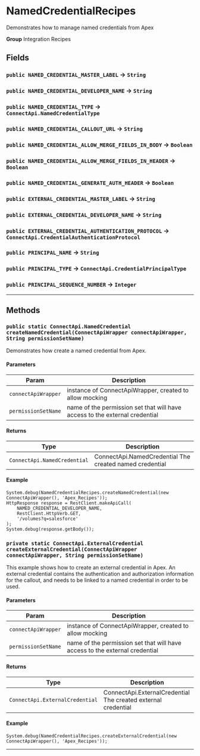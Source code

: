 # NamedCredentialRecipes

Demonstrates how to manage named credentials from Apex


**Group** Integration Recipes

## Fields

### `public NAMED_CREDENTIAL_MASTER_LABEL` → `String`


### `public NAMED_CREDENTIAL_DEVELOPER_NAME` → `String`


### `public NAMED_CREDENTIAL_TYPE` → `ConnectApi.NamedCredentialType`


### `public NAMED_CREDENTIAL_CALLOUT_URL` → `String`


### `public NAMED_CREDENTIAL_ALLOW_MERGE_FIELDS_IN_BODY` → `Boolean`


### `public NAMED_CREDENTIAL_ALLOW_MERGE_FIELDS_IN_HEADER` → `Boolean`


### `public NAMED_CREDENTIAL_GENERATE_AUTH_HEADER` → `Boolean`


### `public EXTERNAL_CREDENTIAL_MASTER_LABEL` → `String`


### `public EXTERNAL_CREDENTIAL_DEVELOPER_NAME` → `String`


### `public EXTERNAL_CREDENTIAL_AUTHENTICATION_PROTOCOL` → `ConnectApi.CredentialAuthenticationProtocol`


### `public PRINCIPAL_NAME` → `String`


### `public PRINCIPAL_TYPE` → `ConnectApi.CredentialPrincipalType`


### `public PRINCIPAL_SEQUENCE_NUMBER` → `Integer`


---
## Methods
### `public static ConnectApi.NamedCredential createNamedCredential(ConnectApiWrapper connectApiWrapper, String permissionSetName)`

Demonstrates how create a named credential from Apex.

#### Parameters

|Param|Description|
|---|---|
|`connectApiWrapper`|instance of ConnectApiWrapper, created to allow mocking|
|`permissionSetName`|name of the permission set that will have access to the external credential|

#### Returns

|Type|Description|
|---|---|
|`ConnectApi.NamedCredential`|ConnectApi.NamedCredential The created named credential|

#### Example
```apex
System.debug(NamedCredentialRecipes.createNamedCredential(new ConnectApiWrapper(), 'Apex_Recipes'));
HttpResponse response = RestClient.makeApiCall(
    NAMED_CREDENTIAL_DEVELOPER_NAME,
    RestClient.HttpVerb.GET,
    '/volumes?q=salesforce'
);
System.debug(response.getBody());
```


### `private static ConnectApi.ExternalCredential createExternalCredential(ConnectApiWrapper connectApiWrapper, String permissionSetName)`

This example shows how to create an external credential in Apex.
An external credential contains the authentication and authorization information for the callout,
and needs to be linked to a named credential in order to be used.

#### Parameters

|Param|Description|
|---|---|
|`connectApiWrapper`|instance of ConnectApiWrapper, created to allow mocking|
|`permissionSetName`|name of the permission set that will have access to the external credential|

#### Returns

|Type|Description|
|---|---|
|`ConnectApi.ExternalCredential`|ConnectApi.ExternalCredential The created external credential|

#### Example
```apex
System.debug(NamedCredentialRecipes.createExternalCredential(new ConnectApiWrapper(), 'Apex_Recipes'));
```


---
